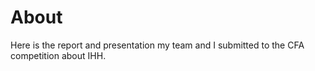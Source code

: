 # About

Here is the report and presentation my team and I submitted to the CFA competition about IHH.
